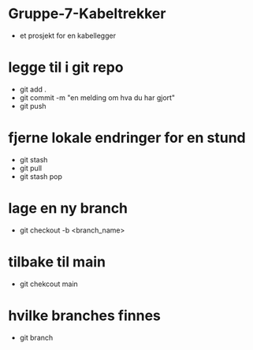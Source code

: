 # Gruppe-7-Kabeltrekker
- et prosjekt for en kabellegger

# legge til i git repo
- git add .
- git commit -m "en melding om hva du har gjort"
- git push


# fjerne lokale endringer for en stund
- git stash
- git pull
- git stash pop

# lage en ny branch
- git checkout -b <branch_name>

# tilbake til main
- git chekcout main

# hvilke branches finnes
- git branch